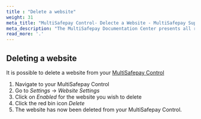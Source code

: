 ```yaml
---
title : "Delete a website"
weight: 31
meta_title: "MultiSafepay Control- Delecte a Website - MultiSafepay Support"
meta_description: "The MultiSafepay Documentation Center presents all relevant information about our Plugins and API. You can also find support pages for Payment Methods, Tools and General Questions as well as the contact details of our Support and Integration Teams."
read_more: '.'
---
```


## Deleting a website

It is possible to delete a website from your [MultiSafepay Control](https://merchant.multisafepay.com)

1. Navigate to your MultiSafepay Control
2. Go to _Settings_ -> _Website Settings_
3. Click on _Enabled_ for the website you wish to delete
4. Click the red bin icon _Delete_
5. The website has now been deleted from your MultiSafepay Control.

